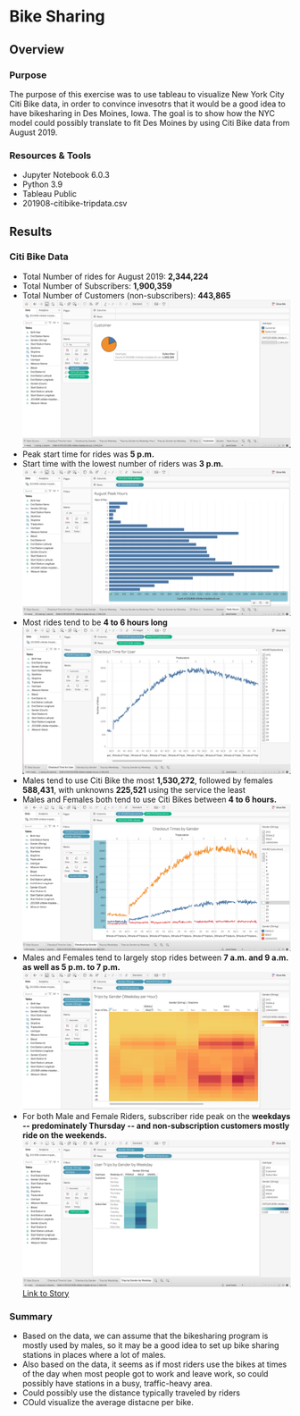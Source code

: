 # Bike Sharing
## Overview
### Purpose
The purpose of this exercise was to use tableau to visualize New York City Citi Bike data, in order to convince invesotrs that it would be a good idea to have bikesharing in Des Moines, Iowa. The goal is to show how the NYC model could possibly translate to fit Des Moines by using Citi Bike data from August 2019.

### Resources & Tools
* Jupyter Notebook 6.0.3
* Python 3.9
* Tableau Public
* 201908-citibike-tripdata.csv

## Results
### Citi Bike Data
* Total Number of rides for August 2019: **2,344,224** 
* Total Number of Subscribers: **1,900,359** 
* Total Number of Customers (non-subscribers): **443,865**
![](https://github.com/jaredcclarke/bikesharing/blob/main/Images/Screen%20Shot%202021-01-17%20at%2010.43.38%20PM.png)
* Peak start time for rides was **5 p.m.**
* Start time with the lowest number of riders was **3 p.m.**
![](https://github.com/jaredcclarke/bikesharing/blob/main/Images/Screen%20Shot%202021-01-17%20at%2010.43.53%20PM.png)
* Most rides tend to be **4 to 6 hours long**
![](https://github.com/jaredcclarke/bikesharing/blob/main/Images/Screen%20Shot%202021-01-17%20at%205.30.19%20PM.png)
* Males tend to use Citi Bike the most **1,530,272**, followed by females **588,431**, with unknowns **225,521** using the service the least
* Males and Females both tend to use Citi Bikes between **4 to 6 hours.**
![](https://github.com/jaredcclarke/bikesharing/blob/main/Images/Screen%20Shot%202021-01-17%20at%205.29.00%20PM.png)
* Males and Females tend to largely stop rides between **7 a.m. and 9 a.m. as well as 5 p.m. to 7 p.m.**
![](https://github.com/jaredcclarke/bikesharing/blob/main/Images/Screen%20Shot%202021-01-17%20at%2010.43.06%20PM.png)
* For both Male and Female Riders, subscriber ride peak on the **weekdays -- predominately Thursday -- and non-subscription customers mostly ride on the weekends.** 
![](https://github.com/jaredcclarke/bikesharing/blob/main/Images/Screen%20Shot%202021-01-17%20at%205.26.17%20PM.png)
[Link to Story](https://public.tableau.com/profile/jared.clarke#!/vizhome/NYCCitibikeAnalysis_16109413655890/NYCCitiBikeAnalysis?publish=yes)

### Summary
* Based on the data, we can assume that the bikesharing program is mostly used by males, so it may be a good idea to set up bike sharing stations in places where a lot of males. 
* Also based on the data, it seems as if most riders use the bikes at times of the day when most people got to work and leave work, so could possibly have stations in a busy, traffic-heavy area. 
* Could possibly use the distance typically traveled by riders
* COuld visualize the average distacne per bike.
